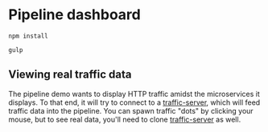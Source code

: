 # Pipeline dashboard

``npm install``

``gulp``

## Viewing real traffic data

The pipeline demo wants to display HTTP traffic amidst the microservices it displays.  To that end, it will try to connect to a [traffic-server](https://github.com/Red-Hat-Middleware-Keynote/traffic-server), which will feed traffic data into the pipeline.  You can spawn traffic "dots" by clicking your mouse, but to see real data, you'll need to clone [traffic-server](https://github.com/Red-Hat-Middleware-Keynote/traffic-server) as well.
